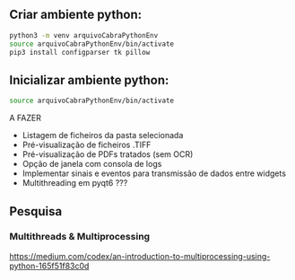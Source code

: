 ## Criar ambiente python:
``` bash
python3 -m venv arquivoCabraPythonEnv 
source arquivoCabraPythonEnv/bin/activate
pip3 install configparser tk pillow
```

## Inicializar ambiente python:
```bash
source arquivoCabraPythonEnv/bin/activate
```

A FAZER
 - Listagem de ficheiros da pasta selecionada
 - Pré-visualização de ficheiros .TIFF
 - Pré-visualização de PDFs tratados (sem OCR)
 - Opção de janela com consola de logs
 - Implementar sinais e eventos para transmissão de dados entre widgets
 - Multithreading em pyqt6 ???

 ## Pesquisa

 ### Multithreads & Multiprocessing

 https://medium.com/codex/an-introduction-to-multiprocessing-using-python-165f51f83c0d

 